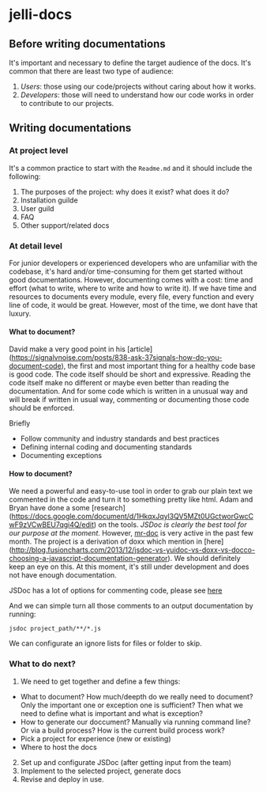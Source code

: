 # jelli-docs

## Before writing documentations

It's important and necessary to define the target audience of the docs. It's common that there are least two type of audience:

1. _Users_: those using our code/projects without caring about how it works.
2. _Developers_: those will need to understand how our code works in order to contribute to our projects.

## Writing documentations

### At project level

It's a common practice to start with the `Readme.md` and it should include the following:

1. The purposes of the project: why does it exist? what does it do? 
2. Installation guilde
3. User guild
4. FAQ
5. Other support/related docs

### At detail level

For junior developers or experienced developers who are unfamiliar with the codebase, it's hard and/or time-consuming for them get started without good documentations. However, documenting comes with a cost: time and effort (what to write, where to write and how to write it). If we have time and resources to documents every module, every file, every function and every line of code, it would be great. However, most of the time, we dont have that luxury.

#### What to document? 
David make a very good point in his [article] (https://signalvnoise.com/posts/838-ask-37signals-how-do-you-document-code), the first and most important thing for a healthy code base is good code. The code itself should be short and expressive. Reading the code itself make no different or maybe even better than reading the documentation. And for some code which is written in a unusual way and will break if written in usual way, commenting or documenting those code should be enforced.

Briefly
  - Follow community and industry standards and best practices
  - Defining internal coding and documenting standards
  - Documenting exceptions

#### How to document?

We need a powerful and easy-to-use tool in order to grab our plain text we commented in the code and turn it to something pretty like html. Adam and Bryan have done a some [research] (https://docs.google.com/document/d/1HkqxJqyl3QV5MZt0UGctworGwcCwF9zVCwBEU7qgi4Q/edit) on the tools. _JSDoc is clearly the best tool for our purpose at the moment_. However, [mr-doc](https://github.com/mr-doc/mr-doc) is very active in the past few month. The project is a derivation of doxx which mention in [here] (http://blog.fusioncharts.com/2013/12/jsdoc-vs-yuidoc-vs-doxx-vs-docco-choosing-a-javascript-documentation-generator). We should definitely keep an eye on this. At this moment, it's still under development and does not have enough documentation.

JSDoc has a lot of options for commenting code, please see [here](http://usejsdoc.org/)

And we can simple turn all those comments to an output documentation by running:

`jsdoc project_path/**/*.js`

We can configurate an ignore lists for files or folder to skip.

### What to do next?

1. We need to get together and define a few things:
  - What to document?
  How much/deepth do we really need to document? Only the important one or exception one is sufficient? Then what we need to define what is important and what is exception?
  - How to generate our doccument? 
  Manually via running command line? Or via a build process? How is the current build process work?
  - Pick a project for experience (new or existing)
  - Where to host the docs

2. Set up and configurate JSDoc (after getting input from the team)
3. Implement to the selected project, generate docs
4. Revise and deploy in use.

